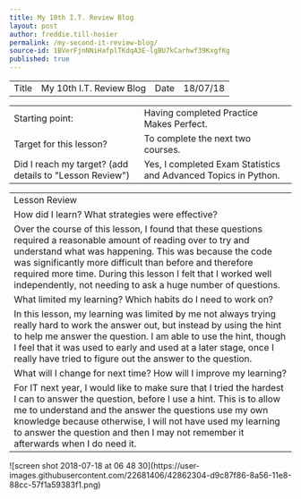```yaml
---
title: My 10th I.T. Review Blog 
layout: post
author: freddie.till-hosier
permalink: /my-second-it-review-blog/
source-id: 1BVerFjnNNiHafplTKdqA3E-lgBU7kCarhwf39KxgfKg
published: true
---
```

<table>
  <tr>
    <td>Title</td>
    <td>My  10th I.T. Review Blog</td>
    <td>Date </td>
    <td>18/07/18</td>
  </tr>
</table>


<table>
  <tr>
    <td>Starting point:</td>
    <td>Having completed Practice Makes Perfect.</td>
  </tr>
  <tr>
    <td>Target for this lesson?</td>
    <td>To complete the next two courses.</td>
  </tr>
  <tr>
    <td>Did I reach my target?
(add details to "Lesson Review")</td>
    <td>Yes, I completed Exam Statistics and Advanced Topics in Python.</td>
  </tr>
</table>


<table>
  <tr>
    <td>Lesson Review</td>
  </tr>
  <tr>
    <td>How did I learn? What strategies were effective?</td>
  </tr>
  <tr>
    <td>Over the course of this lesson, I found that these questions required a reasonable amount of reading over to try and understand what was happening. This was because the code was significantly more difficult than before and therefore required more time. During this lesson I felt that I worked well independently, not needing to ask a huge number of questions.</td>
  </tr>
  <tr>
    <td>What limited my learning? Which habits do I need to work on?</td>
  </tr>
  <tr>
    <td>In this lesson, my learning was limited by me not always trying really hard to work the answer out, but instead by using the hint to help me answer the question. I am able to use the hint, though I feel that it was used to early and used at a later stage, once I really have tried to figure out the answer to the question.</td>
  </tr>
  <tr>
    <td>What will I change for next time? How will I improve my learning?</td>
  </tr>
  <tr>
    <td>For IT next year, I would like to make sure that I tried the hardest I can to answer the question, before I use a hint. This is to allow me to understand and the answer the questions use my own knowledge because otherwise, I will not have used my learning to answer the question and then I may not remember it afterwards when I do need it.</td>
  </tr>
</table>
![screen shot 2018-07-18 at 06 48 30](https://user-images.githubusercontent.com/22681406/42862304-d9c87f86-8a56-11e8-88cc-57f1a59383f1.png)

